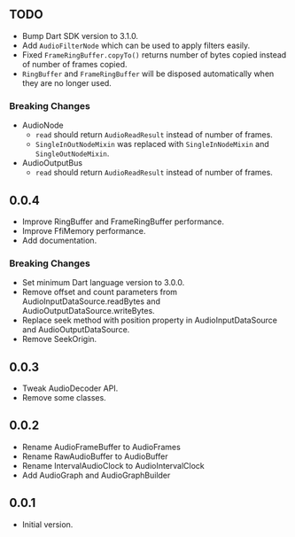 ## TODO

- Bump Dart SDK version to 3.1.0.
- Add `AudioFilterNode` which can be used to apply filters easily.
- Fixed `FrameRingBuffer.copyTo()` returns number of bytes copied instead of number of frames copied.
- `RingBuffer` and `FrameRingBuffer` will be disposed automatically when they are no longer used.

### Breaking Changes

- AudioNode
  - `read` should return `AudioReadResult` instead of number of frames.
  - `SingleInOutNodeMixin` was replaced with `SingleInNodeMixin` and `SingleOutNodeMixin`.
- AudioOutputBus
  - `read` should return `AudioReadResult` instead of number of frames.

## 0.0.4

- Improve RingBuffer and FrameRingBuffer performance.
- Improve FfiMemory performance.
- Add documentation.

### Breaking Changes

- Set minimum Dart language version to 3.0.0.
- Remove offset and count parameters from AudioInputDataSource.readBytes and AudioOutputDataSource.writeBytes.
- Replace seek method with position property in AudioInputDataSource and AudioOutputDataSource.
- Remove SeekOrigin.

## 0.0.3

- Tweak AudioDecoder API.
- Remove some classes.

## 0.0.2

- Rename AudioFrameBuffer to AudioFrames
- Rename RawAudioBuffer to AudioBuffer
- Rename IntervalAudioClock to AudioIntervalClock
- Add AudioGraph and AudioGraphBuilder

## 0.0.1

- Initial version.

